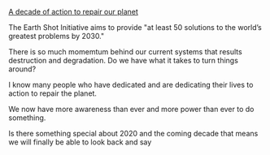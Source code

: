 [A decade of action to repair our planet][1]


The Earth Shot Initiative aims to provide "at least 50 solutions to the world’s greatest problems by 2030." 

There is so much momemtum behind our current systems that results destruction and degradation. Do we have what it takes to turn things around?

I know many people who have dedicated and are dedicating their lives to action to repair the planet. 

 We now have more awareness than ever and more power than ever to do something. 

Is there something special about 2020 and the coming decade that means we will finally be able to look back and say 





[1]:https://earthshotprize.org/